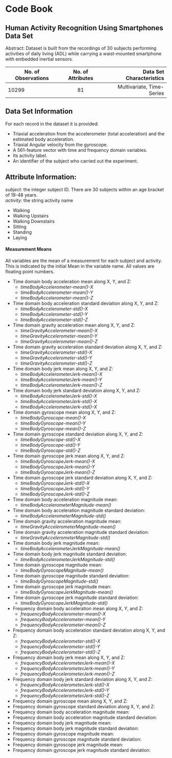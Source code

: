 # Code Book
## Human Activity Recognition Using Smartphones Data Set 

Abstract: Dataset is built from the recordings of 30 subjects performing activities of daily living (ADL) while carrying a waist-mounted smartphone with embedded inertial sensors.

| No. of Observations| No. of Attributes | Data Set Characteristics |
| ------------- |:-------------:| -----:|
| 10299    | 81 | Multivariate, Time-Series |

## Data Set Information
For each record in the dataset it is provided: 
- Triaxial acceleration from the accelerometer (total acceleration) and the estimated body acceleration. 
- Triaxial Angular velocity from the gyroscope. 
- A 561-feature vector with time and frequency domain variables. 
- Its activity label. 
- An identifier of the subject who carried out the experiment.

## Attribute Information:
*subject:* the integer subject ID. There are 30 subjects within an age bracket of 19-48 years.   
*activity:* the string activity name
- Walking
- Walking Upstairs
- Walking Downstairs
- Sitting
- Standing
- Laying  

#### Measurement Means
All variables are the mean of a measurement for each subject and activity. This is indicated by the initial Mean in the variable name. All values are floating point numbers.

   - Time domain body acceleration mean along X, Y, and Z:   
     * *timeBodyAccelerometer-mean()-X*   
     * *timeBodyAccelerometer-mean()-Y*   
     * *timeBodyAccelerometer-mean()-Z*
   - Time domain body acceleration standard deviation along X, Y, and Z:
     * *timeBodyAccelerometer-std()-X*
     * *timeBodyAccelerometer-std()-Y*
     * *timeBodyAccelerometer-std()-Z*
   - Time domain gravity acceleration mean along X, Y, and Z:
     * *timeGravityAccelerometer-mean()-X*
     * *timeGravityAccelerometer-mean()-Y*
     * *timeGravityAccelerometer-mean()-Z*
   - Time domain gravity acceleration standard deviation along X, Y, and Z:
     * *timeGravityAccelerometer-std()-X*
     * *timeGravityAccelerometer-std()-Y*
     * *timeGravityAccelerometer-std()-Z*
   - Time domain body jerk mean along X, Y, and Z:
     * *timeBodyAccelerometerJerk-mean()-X*
     * *timeBodyAccelerometerJerk-mean()-Y*
     * *timeBodyAccelerometerJerk-mean()-Z*
   - Time domain body jerk standard deviation along X, Y, and Z:
     * *timeBodyAccelerometerJerk-std()-X*
     * *timeBodyAccelerometerJerk-std()-X*
     * *timeBodyAccelerometerJerk-std()-X*
   - Time domain gyroscope mean along X, Y, and Z:
     * *timeBodyGyroscope-mean()-X*
     * *timeBodyGyroscope-mean()-Y*
     * *timeBodyGyroscope-mean()-Z*
   - Time domain gyroscope standard deviation along X, Y, and Z:
     * *timeBodyGyroscope-std()-X*
     * *timeBodyGyroscope-std()-Y*
     * *timeBodyGyroscope-std()-Z*
   - Time domain gyroscope jerk mean along X, Y, and Z:
     * *timeBodyGyroscopeJerk-mean()-X*
     * *timeBodyGyroscopeJerk-mean()-Y*
     * *timeBodyGyroscopeJerk-mean()-Z*
   - Time domain gyroscope jerk standard deviation along X, Y, and Z:
     * *timeBodyGyroscopeJerk-std()-X*
     * *timeBodyGyroscopeJerk-std()-Y*
     * *timeBodyGyroscopeJerk-std()-Z*
   - Time domain body acceleration magnitude mean:
     * *timeBodyAccelerometerMagnitude-mean()*
   - Time domain body acceleration magnitude standard deviation:
     * *timeBodyAccelerometerMagnitude-std()*
   - Time domain gravity acceleration magnitude mean:
     * *timeGravityAccelerometerMagnitude-mean()*
   - Time domain gravity acceleration magnitude standard deviation:
      * *timeGravityAccelerometerMagnitude-std()*
   - Time domain body jerk magnitude mean:
     * *timeBodyAccelerometerJerkMagnitude-mean()*
   - Time domain body jerk magnitude standard deviation:
     * *timeBodyAccelerometerJerkMagnitude-std()*
   - Time domain gyroscope magnitude mean:
     * *timeBodyGyroscopeMagnitude-mean()*
   - Time domain gyroscope magnitude standard deviation:
     * *timeBodyGyroscopeMagnitude-std()*
   - Time domain gyroscope jerk magnitude mean:
     * *timeBodyGyroscopeJerkMagnitude-mean()*
   - Time domain gyroscope jerk magnitude standard deviation:
     * *timeBodyGyroscopeJerkMagnitude-std()*
   - Frequency domain body acceleration mean along X, Y, and Z:
     * *frequencyBodyAccelerometer-mean()-X*
     * *frequencyBodyAccelerometer-mean()-Y*
     * *frequencyBodyAccelerometer-mean()-Z*
   - Frequency domain body acceleration standard deviation along X, Y, and Z:
     * *frequencyBodyAccelerometer-std()-X*
     * *frequencyBodyAccelerometer-std()-Y*
     * *frequencyBodyAccelerometer-std()-Z*
   - Frequency domain body jerk mean along X, Y, and Z:
     * *frequencyBodyAccelerometerJerk-mean()-X*
     * *frequencyBodyAccelerometerJerk-mean()-Y*
     * *frequencyBodyAccelerometerJerk-mean()-Z*
   - Frequency domain body jerk standard deviation along X, Y, and Z:
     * *frequencyBodyAccelerometerJerk-std()-X*
     * *frequencyBodyAccelerometerJerk-std()-Y*
     * *frequencyBodyAccelerometerJerk-std()-Z*
   - Frequency domain gyroscope mean along X, Y, and Z:
   - Frequency domain gyroscope standard deviation along X, Y, and Z:
   - Frequency domain body acceleration magnitude mean:
   - Frequency domain body acceleration magnitude standard deviation:
   - Frequency domain body jerk magnitude mean:
   - Frequency domain body jerk magnitude standard deviation:
   - Frequency domain gyroscope magnitude mean:
   - Frequency domain gyroscope magnitude standard deviation:
   - Frequency domain gyroscope jerk magnitude mean:
   - Frequency domain gyroscope jerk magnitude standard deviation:



